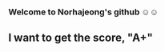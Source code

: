 ### Welcome to Norhajeong's github ☺️☺️
## I want to get the score, "A+"

<!--
**Norhajeong/Norhajeong** is a ✨ _special_ ✨ repository because its `README.md` (this file) appears on your GitHub profile.

Here are some ideas to get you started:

- 😊 I’m taking a class, "Digital literacy and English Education"
- 😭 I think it is difficult to learn the coding.
- 👯 I’m looking to collaborate on ...
- 🤔 I’m looking for help with ...
- 💬 Ask me about ...
- 📫 How to reach me: ...
- 😄 Pronouns: ...
- ⚡ Fun fact: ...
-->
